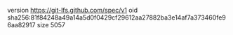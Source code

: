 version https://git-lfs.github.com/spec/v1
oid sha256:81f84248a49a14a5d0f0429cf29612aa27882ba3e14af7a373460fe96aa82917
size 5057

